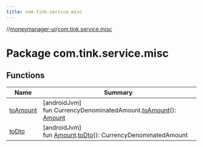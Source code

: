 ```yaml
---
title: com.tink.service.misc
---
```

//[moneymanager-ui](../../index.html)/[com.tink.service.misc](index.html)



# Package com.tink.service.misc



## Functions


| Name | Summary |
|---|---|
| [toAmount](to-amount.html) | [androidJvm]<br>fun CurrencyDenominatedAmount.[toAmount](to-amount.html)(): [Amount](../com.tink.model.misc/-amount/index.html) |
| [toDto](to-dto.html) | [androidJvm]<br>fun [Amount](../com.tink.model.misc/-amount/index.html).[toDto](to-dto.html)(): CurrencyDenominatedAmount |

